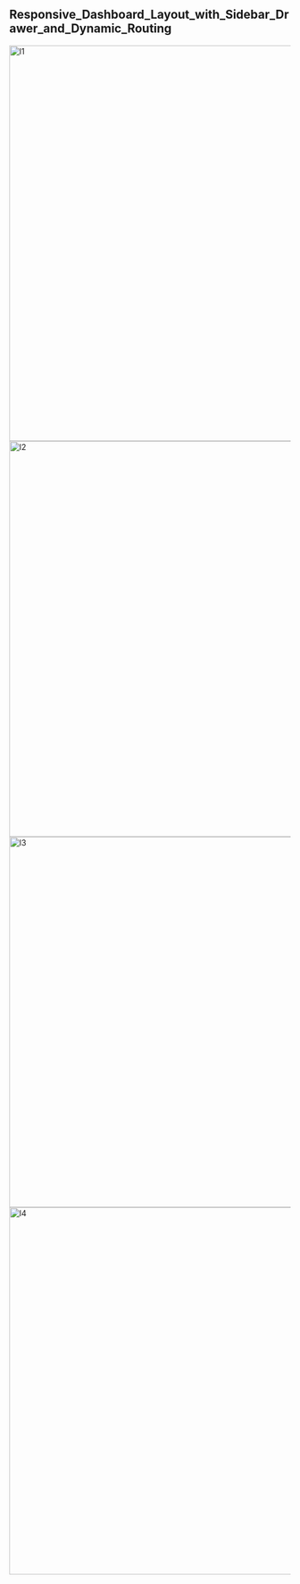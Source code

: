 ## Responsive_Dashboard_Layout_with_Sidebar_Drawer_and_Dynamic_Routing



<img width="950" height="709" alt="l1" src="https://github.com/user-attachments/assets/87a7d0e6-63d3-45f0-a23e-a261836222eb" />

<img width="950" height="709" alt="l2" src="https://github.com/user-attachments/assets/1c714ed5-3929-4cca-b3f6-9e895c9393ca" />

<img width="631" height="664" alt="l3" src="https://github.com/user-attachments/assets/e6323a67-7908-4d56-82eb-c90f0650663c" />

<img width="632" height="658" alt="l4" src="https://github.com/user-attachments/assets/707d6d22-694c-41f0-97b8-40757b4c6fe8" />
